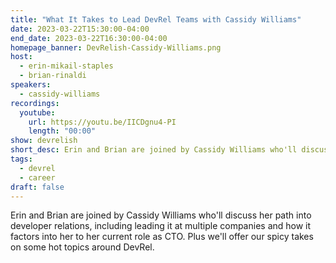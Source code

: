 ```yaml
---
title: "What It Takes to Lead DevRel Teams with Cassidy Williams"
date: 2023-03-22T15:30:00-04:00
end_date: 2023-03-22T16:30:00-04:00
homepage_banner: DevRelish-Cassidy-Williams.png
host: 
  - erin-mikail-staples
  - brian-rinaldi
speakers:
  - cassidy-williams
recordings:
  youtube:
    url: https://youtu.be/IICDgnu4-PI
    length: "00:00"
show: devrelish
short_desc: Erin and Brian are joined by Cassidy Williams who'll discuss her path into developer relations, including leading it at multiple companies.
tags:
  - devrel
  - career
draft: false
---
```


Erin and Brian are joined by Cassidy Williams who'll discuss her path into developer relations, including leading it at multiple companies and how it factors into her to her current role as CTO. Plus we'll offer our spicy takes on some hot topics around DevRel.